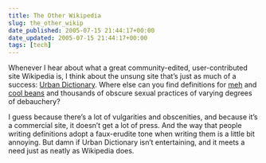 ```yaml
---
title: The Other Wikipedia
slug: the_other_wikip
date_published: 2005-07-15 21:44:17+00:00
date_updated: 2005-07-15 21:44:17+00:00
tags: [tech]
---
```

Whenever I hear about what a great community-edited, user-contributed site Wikipedia is, I think about the unsung site that’s just as much of a success: [Urban Dictionary](http://www.urbandictionary.com/). Where else can you find definitions for [meh](http://www.urbandictionary.com/define.php?term=meh&amp;defid=1349350) and [cool beans](http://www.urbandictionary.com/define.php?term=cool+beans) and thousands of obscure sexual practices of varying degrees of debauchery?

I guess because there’s a lot of vulgarities and obscenities, and because it’s a commercial site, it doesn’t get a lot of press. And the way that people writing definitions adopt a faux-erudite tone when writing them is a little bit annoying. But damn if Urban Dictionary isn’t entertaining, and it meets a need just as neatly as Wikipedia does.
